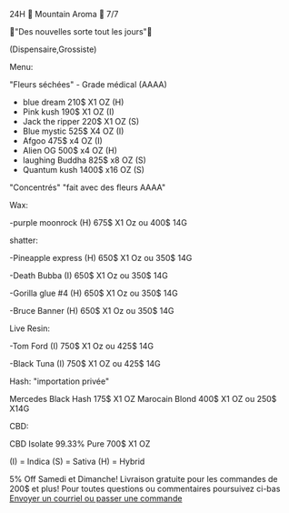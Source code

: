   24H  🗻 Mountain Aroma 🗻  7/7

🎉"Des nouvelles sorte tout les jours"🎉

(Dispensaire,Grossiste)


Menu:
 
"Fleurs séchées" - Grade médical (AAAA)

- blue dream 210$  X1 OZ (H)
- Pink kush 190$  X1 OZ (I)
- Jack the ripper 220$ X1 OZ (S)
- Blue mystic 525$ X4 OZ (I)
- Afgoo  475$ x4 OZ (I)
- Alien OG 500$ x4 OZ (H)
- laughing Buddha 825$ x8 OZ (S)
- Quantum kush 1400$  x16 OZ (S)

"Concentrés" "fait avec des fleurs AAAA"

Wax:

-purple moonrock (H) 675$ X1 Oz ou 400$ 14G

shatter: 

-Pineapple express (H) 650$ X1 Oz ou 350$ 14G

-Death Bubba (I) 650$ X1 Oz ou 350$ 14G

-Gorilla glue #4 (H) 650$ X1 Oz ou 350$ 14G

-Bruce Banner (H) 650$ X1 Oz ou 350$ 14G

Live Resin:

-Tom Ford (I) 750$ X1 Oz ou 425$ 14G

-Black Tuna (I) 750$ X1 OZ ou 425$ 14G

Hash: "importation privée"

Mercedes Black Hash 175$ X1 OZ
Marocain Blond 400$ X1 OZ ou 250$ X14G

CBD:

CBD Isolate 99.33% Pure 700$ X1 OZ

(I) = Indica
(S) = Sativa
(H) = Hybrid

5% Off Samedi et Dimanche!
Livraison gratuite pour les commandes de 200$ et plus!
<a>Pour toutes questions ou commentaires poursuivez ci-bas </br> <a href="mailto:visionerf33@protonmail.com">Envoyer un courriel ou passer une commande</a>
